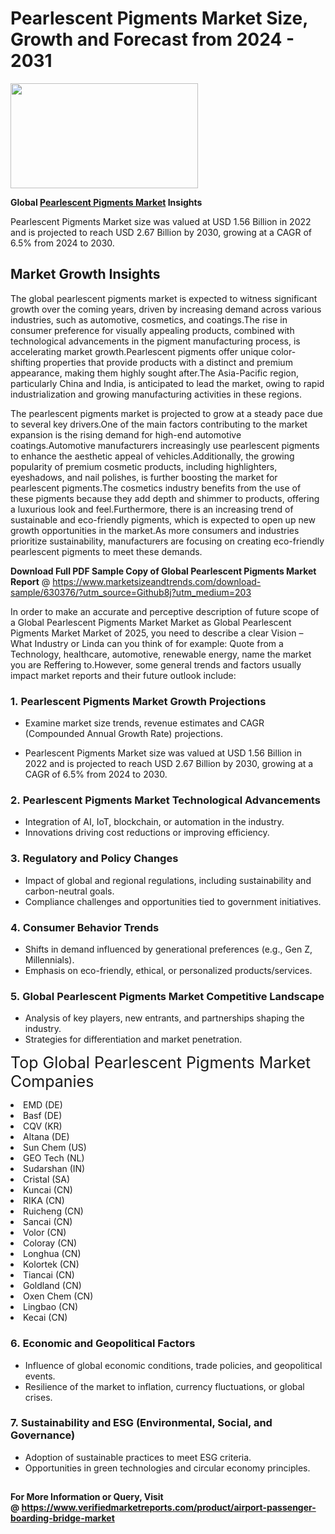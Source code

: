 <H1>Pearlescent Pigments Market Size, Growth and Forecast from 2024 - 2031</H1><img class="aligncenter size-medium wp-image-584254" src="https://thirdeyenews.in/wp-content/uploads/2024/09/Global-Market-Research-300x168.jpeg" alt="" width="300" height="168" /><p><strong>Global&nbsp;<a href="https://www.marketsizeandtrends.com/download-sample/630376/?utm_source=Github8j?utm_medium=203">Pearlescent Pigments Market</a> Insights</strong></p><p>Pearlescent Pigments Market size was valued at USD 1.56 Billion in 2022 and is projected to reach USD 2.67 Billion by 2030, growing at a CAGR of 6.5% from 2024 to 2030.</p><p><h2>Market Growth Insights</h2> <p>The global pearlescent pigments market is expected to witness significant growth over the coming years, driven by increasing demand across various industries, such as automotive, cosmetics, and coatings.The rise in consumer preference for visually appealing products, combined with technological advancements in the pigment manufacturing process, is accelerating market growth.Pearlescent pigments offer unique color-shifting properties that provide products with a distinct and premium appearance, making them highly sought after.The Asia-Pacific region, particularly China and India, is anticipated to lead the market, owing to rapid industrialization and growing manufacturing activities in these regions.</p> <p>The pearlescent pigments market is projected to grow at a steady pace due to several key drivers.One of the main factors contributing to the market expansion is the rising demand for high-end automotive coatings.Automotive manufacturers increasingly use pearlescent pigments to enhance the aesthetic appeal of vehicles.Additionally, the growing popularity of premium cosmetic products, including highlighters, eyeshadows, and nail polishes, is further boosting the market for pearlescent pigments.The cosmetics industry benefits from the use of these pigments because they add depth and shimmer to products, offering a luxurious look and feel.Furthermore, there is an increasing trend of sustainable and eco-friendly pigments, which is expected to open up new growth opportunities in the market.As more consumers and industries prioritize sustainability, manufacturers are focusing on creating eco-friendly pearlescent pigments to meet these demands.</p> <p><span class=""><strong>Download Full PDF Sample Copy of Global Pearlescent Pigments Market Report</strong> @ <a href="https://www.marketsizeandtrends.com/download-sample/630376/?utm_source=Github8j?utm_medium=203" target="_blank">https://www.marketsizeandtrends.com/download-sample/630376/?utm_source=Github8j?utm_medium=203</a></span></p><p>In order to make an accurate and perceptive description of future scope of a Global&nbsp;Pearlescent Pigments Market Market as Global&nbsp;Pearlescent Pigments Market Market of 2025, you need to describe a clear Vision &ndash; What Industry or Linda can you think of for example: Quote from a Technology, healthcare, automotive, renewable energy, name the market you are Reffering to.However, some general trends and factors usually impact market reports and their future outlook include:</p><h3>1.&nbsp;<strong>Pearlescent Pigments Market Growth Projections</strong></h3><ul><li>Examine market size trends, revenue estimates and CAGR (Compounded Annual Growth Rate) projections.</li><li><p>Pearlescent Pigments Market size was valued at USD 1.56 Billion in 2022 and is projected to reach USD 2.67 Billion by 2030, growing at a CAGR of 6.5% from 2024 to 2030.</p></li></ul><h3>2.&nbsp;<strong>Pearlescent Pigments Market Technological Advancements</strong></h3><ul><li>Integration of AI, IoT, blockchain, or automation in the industry.</li><li>Innovations driving cost reductions or improving efficiency.</li></ul><h3>3.&nbsp;<strong>Regulatory and Policy Changes</strong></h3><ul><li>Impact of global and regional regulations, including sustainability and carbon-neutral goals.</li><li>Compliance challenges and opportunities tied to government initiatives.</li></ul><h3>4.&nbsp;<strong>Consumer Behavior Trends</strong></h3><ul><li>Shifts in demand influenced by generational preferences (e.g., Gen Z, Millennials).</li><li>Emphasis on eco-friendly, ethical, or personalized products/services.</li></ul><h3>5.&nbsp;<strong>Global Pearlescent Pigments Market Competitive Landscape</strong></h3><ul><li>Analysis of key players, new entrants, and partnerships shaping the industry.</li><li>Strategies for differentiation and market penetration.</li></ul><p data-pm-slice="1 1 []"><span style="color: inherit; font-family: inherit; font-size: 25px;">Top Global Pearlescent Pigments Market Companies</span></p><div class="" data-test-id=""><p><li> EMD (DE)</li><li> Basf (DE)</li><li> CQV (KR)</li><li> Altana (DE)</li><li> Sun Chem (US)</li><li> GEO Tech (NL)</li><li> Sudarshan (IN)</li><li> Cristal (SA)</li><li> Kuncai (CN)</li><li> RIKA (CN)</li><li> Ruicheng (CN)</li><li> Sancai (CN)</li><li> Volor (CN)</li><li> Coloray (CN)</li><li> Longhua (CN)</li><li> Kolortek (CN)</li><li> Tiancai (CN)</li><li> Goldland (CN)</li><li> Oxen Chem (CN)</li><li> Lingbao (CN)</li><li> Kecai (CN)</li></p></div><h3>6.&nbsp;<strong>Economic and Geopolitical Factors</strong></h3><ul><li>Influence of global economic conditions, trade policies, and geopolitical events.</li><li>Resilience of the market to inflation, currency fluctuations, or global crises.</li></ul><h3>7.&nbsp;<strong>Sustainability and ESG (Environmental, Social, and Governance)</strong></h3><ul><li>Adoption of sustainable practices to meet ESG criteria.</li><li>Opportunities in green technologies and circular economy principles.</li></ul><h2><strong style="font-size: 14px;">For More Information or Query, Visit @&nbsp;</strong><a style="background-color: #ffffff; font-size: 14px;" href="https://www.marketsizeandtrends.com/report/pearlescent-pigments-market/" target="_blank">https://www.verifiedmarketreports.com/product/airport-passenger-boarding-bridge-market</a></h2>
